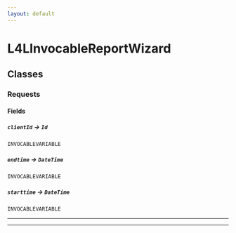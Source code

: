 ```yaml
---
layout: default
---
```


# L4LInvocableReportWizard

## Classes

### Requests

#### Fields

##### `clientId` → `Id`

`INVOCABLEVARIABLE`

##### `endtime` → `DateTime`

`INVOCABLEVARIABLE`

##### `starttime` → `DateTime`

`INVOCABLEVARIABLE`

---

---
